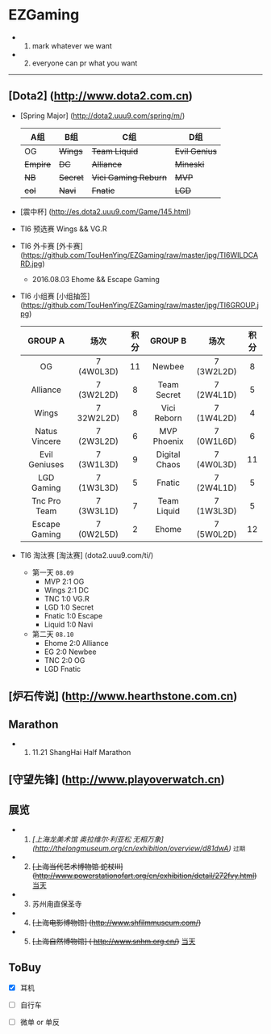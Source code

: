 # EZGaming
  - 1. mark whatever we want
  - 2. everyone can pr what you want

-----------------------------------

## [Dota2] (http://www.dota2.com.cn)
  - [Spring Major] (http://dota2.uuu9.com/spring/m/)
      
      A组 | B组 | C组 | D组
      ---|---|---|---
      OG|~~Wings~~|~~Team Liquid~~|~~Evil Genius~~
      ~~Empire~~|~~DC~~|~~Alliance~~|~~Mineski~~
      ~~NB~~|~~Secret~~|~~Vici Gaming Reburn~~|~~MVP~~
      ~~col~~|~~Navi~~|~~Fnatic~~|~~LGD~~

  - [震中杯] (http://es.dota2.uuu9.com/Game/145.html)
  - TI6 预选赛 Wings && VG.R
  - TI6 外卡赛 [外卡赛] (https://github.com/TouHenYing/EZGaming/raw/master/jpg/TI6WILDCARD.jpg) 
    - 2016.08.03 Ehome && Escape Gaming
  - TI6 小组赛 [小组抽签] (https://github.com/TouHenYing/EZGaming/raw/master/jpg/TI6GROUP.jpg) 
  
      GROUP A | 场次 | 积分 | GROUP B | 场次 | 积分 
      :---:|:---:|:---:|:---:|:---:|:---:
      OG | 7 (4W0L3D) | 11 | Newbee | 7 (3W2L2D) | 8 
      Alliance | 7 (3W2L2D) | 8 | Team Secret | 7 (2W4L1D) | 5 
      Wings | 7 32W2L2D) | 8 | Vici Reborn | 7 (1W4L2D) | 4 
      Natus Vincere | 7 (2W3L2D) | 6| MVP Phoenix | 7 (0W1L6D) | 6 
      Evil Geniuses | 7 (3W1L3D) | 9 | Digital Chaos | 7 (4W0L3D) | 11 
      LGD Gaming | 7 (1W3L3D) | 5 | Fnatic | 7 (2W4L1D) | 5 
      Tnc Pro Team | 7 (3W3L1D) | 7 | Team Liquid | 7 (1W3L3D) | 5 
      Escape Gaming | 7 (0W2L5D) | 2| Ehome | 7 (5W0L2D) | 12 
  
  - TI6 淘汰赛 [淘汰赛] (dota2.uuu9.com/ti/)
    - 第一天 `08.09`
      - MVP 2:1 OG 
      - Wings 2:1 DC 
      - TNC 1:0 VG.R 
      - LGD 1:0 Secret 
      - Fnatic 1:0 Escape 
      - Liquid 1:0 Navi
    - 第二天 `08.10`
      - Ehome 2:0 Alliance
      - EG 2:0 Newbee
      - TNC 2:0 OG
      - LGD     Fnatic
    
## [炉石传说] (http://www.hearthstone.com.cn)

## Marathon
  - 1. 11.21 ShangHai Half Marathon

## [守望先锋] (http://www.playoverwatch.cn)

## 展览
  - 1. *[上海龙美术馆 奥拉维尔·利亚松 无相万象] (http://thelongmuseum.org/cn/exhibition/overview/d81dwA)* `过期`
  - 2. ~~[上海当代艺术博物馆 蛇杖III] (http://www.powerstationofart.org/cn/exhibition/detail/272fvy.html)~~   [当天](https://github.com/TouHenYing/EZGaming/tree/master/%E8%9B%87%E6%9D%96)
  - 3. 苏州甪直保圣寺
  - 4. ~~[上海电影博物馆] (http://www.shfilmmuseum.com/)~~
  - 5. ~~[上海自然博物馆] ( http://www.snhm.org.cn/)~~ [当天](https://github.com/TouHenYing/EZGaming/tree/master/%E8%87%AA%E7%84%B6%E5%8D%9A%E7%89%A9%E9%A6%86)

## ToBuy
  - [x] 耳机
  - [ ] 自行车
  - [ ] 微单 or 单反


